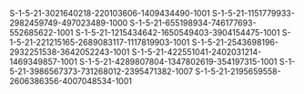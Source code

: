 S-1-5-21-3021640218-220103606-1409434490-1001
S-1-5-21-1151779933-2982459749-497023489-1000
S-1-5-21-655198934-746177693-552685622-1001
S-1-5-21-1215434642-1650549403-3904154475-1001
S-1-5-21-221215165-2689083117-1117819903-1001
S-1-5-21-2543698196-2932251538-3642052243-1001
S-1-5-21-422551041-2402031214-1469349857-1001
S-1-5-21-4289807804-1347802619-354197315-1001
S-1-5-21-3986567373-731268012-2395471382-1007
S-1-5-21-2195659558-2606386356-4007048534-1001
